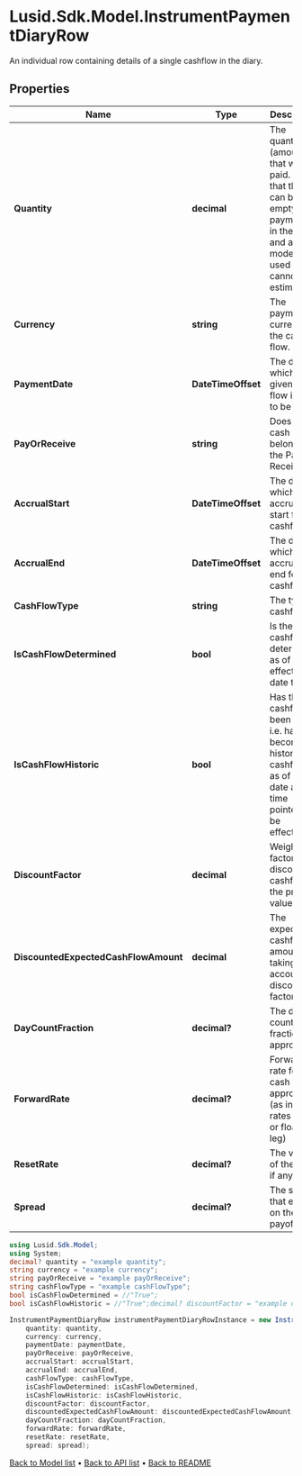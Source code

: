 # Lusid.Sdk.Model.InstrumentPaymentDiaryRow
An individual row containing details of a single cashflow in the diary.

## Properties

Name | Type | Description | Notes
------------ | ------------- | ------------- | -------------
**Quantity** | **decimal** | The quantity (amount) that will be paid. Note that this can be empty if the payment is in the future and a model is used that cannot estimate it. | [optional] 
**Currency** | **string** | The payment currency of the cash flow. | [optional] 
**PaymentDate** | **DateTimeOffset** | The date at which the given cash flow is due to be paid. | [optional] 
**PayOrReceive** | **string** | Does the cash flow belong to the Pay or Receive leg. | [optional] 
**AccrualStart** | **DateTimeOffset** | The date on which accruals start for this cashflow. | [optional] 
**AccrualEnd** | **DateTimeOffset** | The date on which accruals end for this cashflow. | [optional] 
**CashFlowType** | **string** | The type of cashflow. | [optional] 
**IsCashFlowDetermined** | **bool** | Is the cashflow determined as of the effective date time. | [optional] 
**IsCashFlowHistoric** | **bool** | Has the cashflow been paid, i.e. has it become a historic cashflow, as of the date and time pointed to be effectiveAt. | [optional] 
**DiscountFactor** | **decimal** | Weighting factor to discount cashflow to the present value. | [optional] 
**DiscountedExpectedCashFlowAmount** | **decimal** | The expected cashflow amount taking into account the discount factor. | [optional] 
**DayCountFraction** | **decimal?** | The day count fraction, if appropriate. | [optional] 
**ForwardRate** | **decimal?** | Forward rate for cash flow if appropriate. (as in for a rates fixed or floating leg) | [optional] 
**ResetRate** | **decimal?** | The value of the reset, if any. | [optional] 
**Spread** | **decimal?** | The spread that exists on the payoff. | [optional] 

```csharp
using Lusid.Sdk.Model;
using System;
decimal? quantity = "example quantity";
string currency = "example currency";
string payOrReceive = "example payOrReceive";
string cashFlowType = "example cashFlowType";
bool isCashFlowDetermined = //"True";
bool isCashFlowHistoric = //"True";decimal? discountFactor = "example discountFactor";decimal? discountedExpectedCashFlowAmount = "example discountedExpectedCashFlowAmount";

InstrumentPaymentDiaryRow instrumentPaymentDiaryRowInstance = new InstrumentPaymentDiaryRow(
    quantity: quantity,
    currency: currency,
    paymentDate: paymentDate,
    payOrReceive: payOrReceive,
    accrualStart: accrualStart,
    accrualEnd: accrualEnd,
    cashFlowType: cashFlowType,
    isCashFlowDetermined: isCashFlowDetermined,
    isCashFlowHistoric: isCashFlowHistoric,
    discountFactor: discountFactor,
    discountedExpectedCashFlowAmount: discountedExpectedCashFlowAmount,
    dayCountFraction: dayCountFraction,
    forwardRate: forwardRate,
    resetRate: resetRate,
    spread: spread);
```

[Back to Model list](../README.md#documentation-for-models) &#8226; [Back to API list](../README.md#documentation-for-api-endpoints) &#8226; [Back to README](../README.md)

